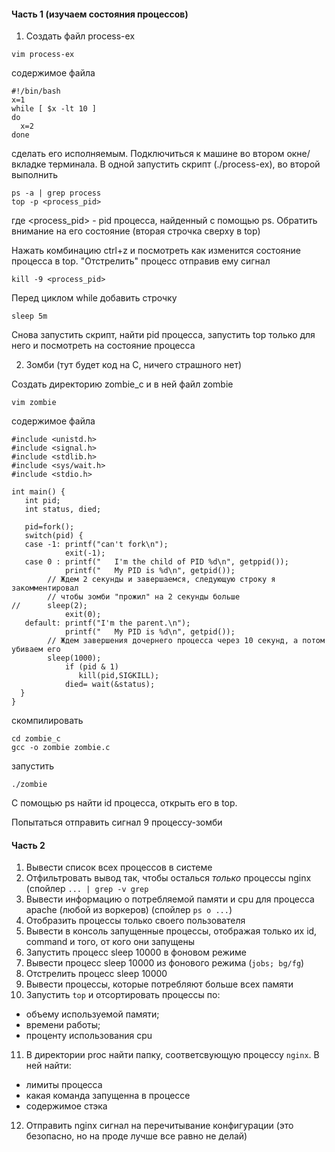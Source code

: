#### Часть 1 (изучаем состояния процессов)
1) Создать файл process-ex
```
vim process-ex
```
содержимое файла
```
#!/bin/bash
x=1
while [ $x -lt 10 ]
do
  x=2
done
```
сделать его исполняемым. Подключиться к машине во втором окне/вкладке терминала. В одной запустить скрипт (./process-ex), во второй выполнить 
```
ps -a | grep process
top -p <process_pid>
```
где <process_pid> - pid процесса, найденный с помощью ps. Обратить внимание на его состояние (вторая строчка сверху в top)

Нажать комбинацию ctrl+z и посмотреть как изменится состояние процесса в top. "Отстрелить" процесс отправив ему сигнал
```
kill -9 <process_pid>
```
Перед циклом while добавить строчку
```
sleep 5m
```
Снова запустить скрипт, найти pid процесса, запустить top только для него и посмотреть на состояние процесса

2) Зомби (тут будет код на C, ничего страшного нет)

Создать директорию zombie_c и в ней файл zombie 
```
vim zombie
```
содержимое файла
```
#include <unistd.h>
#include <signal.h>
#include <stdlib.h>
#include <sys/wait.h>
#include <stdio.h>

int main() {
   int pid;
   int status, died;

   pid=fork();
   switch(pid) {
   case -1: printf("can't fork\n");
            exit(-1);
   case 0 : printf("   I'm the child of PID %d\n", getppid());
            printf("   My PID is %d\n", getpid());
	    // Ждем 2 секунды и завершаемся, следующую строку я закомментировал
	    // чтобы зомби "прожил" на 2 секунды больше
//	    sleep(2);
            exit(0);
   default: printf("I'm the parent.\n");
            printf("   My PID is %d\n", getpid());
	    // Ждем завершения дочернего процесса через 10 секунд, а потом убиваем его	    
	    sleep(1000);
            if (pid & 1)
               kill(pid,SIGKILL);
            died= wait(&status);
  }
}
```
скомпилировать
```
cd zombie_c
gcc -o zombie zombie.c
```
запустить
```
./zombie
```
С помощью ps найти id процесса, открыть его в top. 

Попытаться отправить сигнал 9 процессу-зомби
#### Часть 2
1) Вывести список всех процессов в системе
2) Отфильтровать вывод так, чтобы осталься *только* процессы nginx (спойлер ```... | grep -v grep```
3) Вывести информацию о потребляемой памяти и cpu для процесса apache (любой из воркеров) (спойлер ```ps o ...```)
4) Отобразить процессы только своего пользователя
5) Вывести в консоль запущенные процессы, отображая только их id, command и того, от кого они запущены
6) Запустить процесс sleep 10000 в фоновом режиме
7) Вывести процесс sleep 10000 из фонового режима (```jobs; bg/fg```)
8) Отстрелить процесс sleep 10000
9) Вывести процессы, которые потребляют больше всех памяти
10) Запустить ```top``` и отсортировать процессы по:
- объему используемой памяти;
- времени работы;
- проценту использования cpu
11) В директории proc найти папку, соответсвующую процессу ```nginx```. В ней найти:
- лимиты процесса
- какая команда запущенна в процессе
- содержимое стэка
12) Отправить nginx сигнал на перечитывание конфигурации (это безопасно, но на проде лучше все равно не делай)
